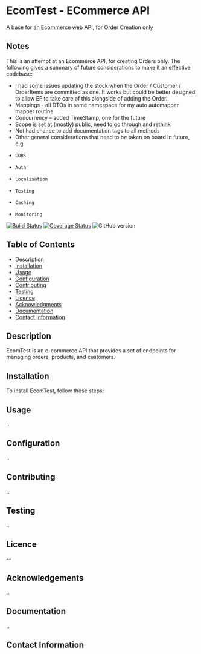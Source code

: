 # EcomTest - ECommerce API
A base for an Ecommerce web API, for Order Creation only

## Notes

This is an attempt at an Ecommerce API, for creating Orders only. The following gives a summary of future considerations to make it an effective codebase:
- I had some issues updating the stock when the Order / Customer / OrderItems are committed as one. It works but could be better designed to allow EF to take care of this alongside of adding the Order.
-	Mappings - all DTOs in same namespace for my auto automapper mapper routine
-	Concurrency – added TimeStamp, one for the future
-	Scope is set at (mostly) public, need to go through and rethink
-	Not had chance to add documentation tags to all methods
-	Other general considerations that need to be taken on board in future, e.g.
-	  CORS
-	  Auth
-	  Localisation
-	  Testing
-	  Caching
-	  Monitoring 



[![Build Status](https://travis-ci.org/username/repo.svg?branch=main)](https://travis-ci.org/username/repo)
[![Coverage Status](https://coveralls.io/repos/github/username/repo/badge.svg?branch=main)](https://coveralls.io/github/username/repo?branch=main)
![GitHub version](https://img.shields.io/badge/version-1.0-blue.svg)

## Table of Contents

- [Description](#description)
- [Installation](#installation)
- [Usage](#usage)
- [Configuration](#configuration)
- [Contributing](#contributing)
- [Testing](#testing)
- [Licence](#licence)
- [Acknowledgments](#acknowledgments)
- [Documentation](#documentation)
- [Contact Information](#contact-information)

## Description

EcomTest is an e-commerce API that provides a set of endpoints for managing orders, products, and customers.

## Installation

To install EcomTest, follow these steps:

## Usage
..
## Configuration
..
## Contributing
..
## Testing
..
## Licence
--
## Acknowledgements
..
## Documentation
..
## Contact Information
